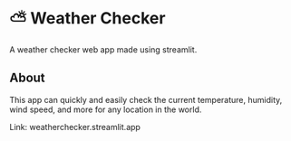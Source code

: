 # :partly_sunny: Weather Checker
A weather checker web app made using streamlit.

## About
This app can quickly and easily check the current temperature, humidity, wind speed, and more for any location in the world.

Link: weatherchecker.streamlit.app
